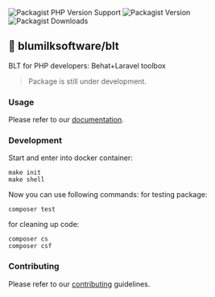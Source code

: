 ![Packagist PHP Version Support](https://img.shields.io/packagist/php-v/blumilksoftware/blt?style=for-the-badge) ![Packagist Version](https://img.shields.io/packagist/v/blumilksoftware/blt?style=for-the-badge) ![Packagist Downloads](https://img.shields.io/packagist/dt/blumilksoftware/blt?style=for-the-badge)

## 🍔 blumilksoftware/blt
BLT for PHP developers: Behat+Laravel toolbox

> Package is still under development.

### Usage
Please refer to our [documentation](docs/index.html).

### Development

Start and enter into docker container:
```
make init
make shell
```

Now you can use following commands:
for testing package:
```
composer test
```
for cleaning up code:
```
composer cs
composer csf
```
### Contributing

Please refer to our [contributing](CONTRIBUTING.md) guidelines.
